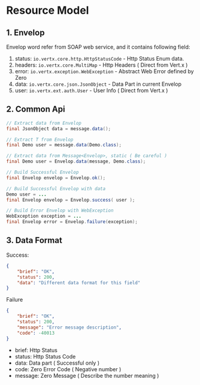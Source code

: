 # Resource Model

## 1. Envelop 

Envelop word refer from SOAP web service, and it contains following field:

1. status: `io.vertx.core.http.HttpStatusCode` - Http Status Enum data.
2. headers: `io.vertx.core.MultiMap` - Http Headers ( Direct from Vert.x )
3. error: `io.vertx.exception.WebException` - Abstract Web Error defined by Zero
4. data: `io.vertx.core.json.JsonObject` - Data Part in current Envelop
5. user: `io.vertx.ext.auth.User` - User Info ( Direct from Vert.x )

## 2. Common Api

```java
// Extract data from Envelop
final JsonObject data = message.data();

// Extract T from Envelop
final Demo user = message.data(Demo.class);

// Extract data from Message<Envelop>, static ( Be careful )
final Demo user = Envelop.data(message, Demo.class);

// Build Successful Envelop
final Envelop envelop = Envelop.ok();

// Build Successful Envelop with data
Demo user = ...
final Envelop envelop = Envelop.success( user );

// Build Error Envelop with WebException
WebException exception = ...
final Envelop error = Envelop.failure(exception);

```

## 3. Data Format

Success:

```json
{
    "brief": "OK",
    "status": 200,
    "data": "Different data format for this field"
}


```

Failure

```json
{
    "brief": "OK",
    "status": 200,
    "message": "Error message description",
    "code": -40013
}
```

* brief: Http Status
* status: Http Status Code
* data: Data part ( Successful only )
* code: Zero Error Code ( Negative number )
* message: Zero Message ( Describe the number meaning )